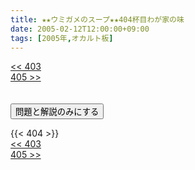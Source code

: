 ```yaml
---
title: ★★ウミガメのスープ★★404杯目わが家の味
date: 2005-02-12T12:00:00+09:00
tags: [2005年,オカルト板]
---
```

<div class="th_left"><a href="../403"><< 403</a></div>
<div class="th_right"><a href="../405">405 >></a></div>
<br><br>
<script src="../../js/cupsoup.js"></script>
<form>
<input type="button" value="問題と解説のみにする" onClick="toggleCupsoup()">
</form>
{{< 404 >}}
<div class="th_left"><a href="../403"><< 403</a></div>
<div class="th_right"><a href="../405">405 >></a></div>